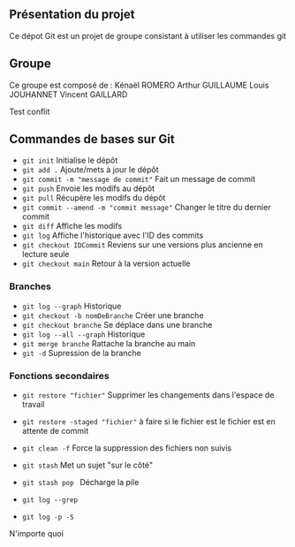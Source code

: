 ## Présentation du projet

Ce dépot Git est un projet de groupe consistant à utiliser les commandes git

## Groupe

Ce groupe est composé de :  Kénaël ROMERO   Arthur GUILLAUME    Louis JOUHANNET     Vincent GAILLARD

Test conflit

## Commandes de bases sur Git

- `git init`							   Initialise le dépôt
- `git add .`							   Ajoute/mets à jour le dépôt
- `git commit -m "message de commit"`	   Fait un message de commit
- `git push`							   Envoie les modifs au dépôt
- `git pull`							   Récupère les modifs du dépôt
- `git commit --amend -m "commit message"` Changer le titre du dernier commit
- `git diff`							   Affiche les modifs
- `git log`								   Affiche l'historique avec l'ID des commits
- `git checkout IDCommit`				   Reviens sur une versions plus ancienne en lecture seule
- `git checkout main`					   Retour à la version actuelle

### Branches

- `git log --graph`						   Historique
- `git checkout -b nomDeBranche`		   Créer une branche
- `git checkout branche`				   Se déplace dans une branche 
- `git log --all --graph`				   Historique
- `git merge branche`					   Rattache la branche au main
- `git -d`								   Supression de la branche

### Fonctions secondaires

- `git restore "fichier"`                  Supprimer les changements dans l'espace de travail
- `git restore -staged "fichier"`          à faire si le fichier est le fichier est en attente de commit
- `git clean -f`                           Force la suppression des fichiers non suivis

- `git stash`                              Met un sujet "sur le côté"
- `git stash pop `                         Décharge la pile

- `git log --grep`
- `git log -p -S`


N'importe quoi
